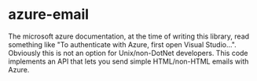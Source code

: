 # azure-email

The microsoft azure documentation, at the time of writing this library,
read something like "To authenticate with Azure, first open Visual Studio...".
Obviously this is not an option for Unix/non-DotNet developers. This code
implements an API that lets you send simple HTML/non-HTML emails with Azure.
